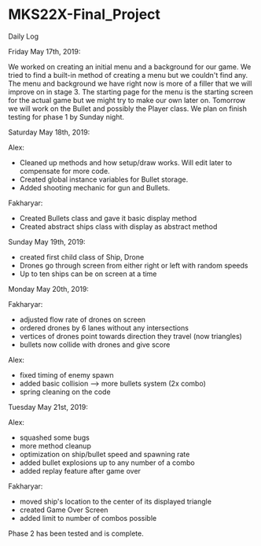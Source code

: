 # MKS22X-Final_Project
Daily Log

Friday May 17th, 2019:

We worked on creating an initial menu and a background for our game. We tried 
to find a built-in method of creating a menu but we couldn't find any. The menu
and background we have right now is more of a filler that we will improve on in stage 3.
The starting page for the menu is the starting screen for the actual game but we might
try to make our own later on. Tomorrow we will work on the Bullet and possibly the Player class.
We plan on finish testing for phase 1 by Sunday night.

Saturday May 18th, 2019:

Alex:
- Cleaned up methods and how setup/draw works. Will edit later to compensate for more code.
- Created global instance variables for Bullet storage.
- Added shooting mechanic for gun and Bullets.

Fakharyar:
- Created Bullets class and gave it basic display method
- Created abstract ships class with display as abstract method

Sunday May 19th, 2019:
- created first child class of Ship, Drone
- Drones go through screen from either right or left with random speeds
- Up to ten ships can be on screen at a time

Monday May 20th, 2019:

Fakharyar:
- adjusted flow rate of drones on screen
- ordered drones by 6 lanes without any intersections
- vertices of drones point towards direction they travel (now triangles)
- bullets now collide with drones and give score

Alex:
- fixed timing of enemy spawn
- added basic collision --> more bullets system (2x combo)
- spring cleaning on the code

Tuesday May 21st, 2019:

Alex:
- squashed some bugs
- more method cleanup
- optimization on ship/bullet speed and spawning rate
- added bullet explosions up to any number of a combo
- added replay feature after game over

Fakharyar:
- moved ship's location to the center of its displayed triangle
- created Game Over Screen
- added limit to number of combos possible

Phase 2 has been tested and is complete.
